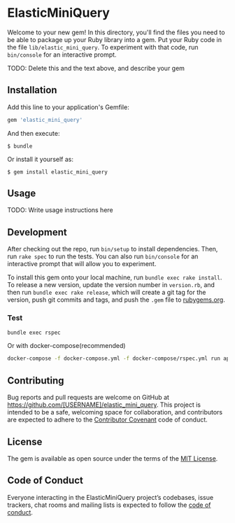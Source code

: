 # ElasticMiniQuery

Welcome to your new gem! In this directory, you'll find the files you need to be able to package up your Ruby library into a gem. Put your Ruby code in the file `lib/elastic_mini_query`. To experiment with that code, run `bin/console` for an interactive prompt.

TODO: Delete this and the text above, and describe your gem

## Installation

Add this line to your application's Gemfile:

```ruby
gem 'elastic_mini_query'
```

And then execute:

    $ bundle

Or install it yourself as:

    $ gem install elastic_mini_query

## Usage

TODO: Write usage instructions here

## Development

After checking out the repo, run `bin/setup` to install dependencies. Then, run `rake spec` to run the tests. You can also run `bin/console` for an interactive prompt that will allow you to experiment.

To install this gem onto your local machine, run `bundle exec rake install`. To release a new version, update the version number in `version.rb`, and then run `bundle exec rake release`, which will create a git tag for the version, push git commits and tags, and push the `.gem` file to [rubygems.org](https://rubygems.org).

### Test

```sh
bundle exec rspec
```

Or with docker-compose(recommended)

```sh
docker-compose -f docker-compose.yml -f docker-compose/rspec.yml run app
```

## Contributing

Bug reports and pull requests are welcome on GitHub at https://github.com/[USERNAME]/elastic_mini_query. This project is intended to be a safe, welcoming space for collaboration, and contributors are expected to adhere to the [Contributor Covenant](http://contributor-covenant.org) code of conduct.

## License

The gem is available as open source under the terms of the [MIT License](https://opensource.org/licenses/MIT).

## Code of Conduct

Everyone interacting in the ElasticMiniQuery project’s codebases, issue trackers, chat rooms and mailing lists is expected to follow the [code of conduct](https://github.com/[USERNAME]/elastic_mini_query/blob/master/CODE_OF_CONDUCT.md).

